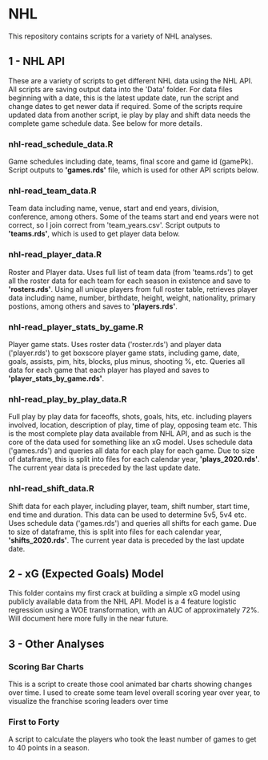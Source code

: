 # NHL

This repository contains scripts for a variety of NHL analyses.

## 1 - NHL API

These are a variety of scripts to get different NHL data using the NHL API.  All scripts are saving output data into the 'Data' folder.  For data files beginning with a date, this is the latest update date, run the script and change dates to get newer data if required.  Some of the scripts require updated data from another script, ie play by play and shift data needs the complete game schedule data.  See below for more details.

### nhl-read_schedule_data.R
Game schedules including date, teams, final score and game id (gamePk).  Script outputs to **'games.rds'** file, which is used for other API scripts below.

### nhl-read_team_data.R
Team data including name, venue, start and end years, division, conference, among others.  Some of the teams start and end years were not correct, so I join correct from 'team_years.csv'.  Script outputs to **'teams.rds'**, which is used to get player data below.

### nhl-read_player_data.R
Roster and Player data.  Uses full list of team data (from 'teams.rds') to get all the roster data for each team for each season in existence and save to **'rosters.rds'**.  Using all unique players from full roster table, retrieves player data including name, number, birthdate, height, weight, nationality, primary postions, among others and saves to **'players.rds'**.

### nhl-read_player_stats_by_game.R
Player game stats. Uses roster data ('roster.rds') and player data ('player.rds') to get boxscore player game stats, including game, date, goals, assists, pim, hits, blocks, plus minus, shooting %, etc. Queries all data for each game that each player has played and saves to **'player_stats_by_game.rds'**.

### nhl-read_play_by_play_data.R
Full play by play data for faceoffs, shots, goals, hits, etc. including players involved, location, description of play, time of play, opposing team etc.  This is the most complete play data available from NHL API, and as such is the core of the data used for something like an xG model. Uses schedule data ('games.rds') and queries all data for each play for each game.  Due to size of dataframe, this is split into files for each calendar year, **'plays_2020.rds'**.  The current year data is preceded by the last update date.

### nhl-read_shift_data.R
Shift data for each player, including player, team, shift number, start time, end time and duration.  This data can be used to determine 5v5, 5v4 etc.  Uses schedule data ('games.rds') and queries all shifts for each game.  Due to size of dataframe, this is split into files for each calendar year, **'shifts_2020.rds'**.  The current year data is preceded by the last update date.

## 2 - xG (Expected Goals) Model

This folder contains my first crack at building a simple xG model using publicly available data from the NHL API.  Model is a 4 feature logistic regression using a WOE transformation, with an AUC of approximately 72%.  Will document here more fully in the near future.

## 3 - Other Analyses

### Scoring Bar Charts
This is a script to create those cool animated bar charts showing changes over time.  I used to create some team level overall scoring year over year, to visualize the franchise scoring leaders over time

### First to Forty
A script to calculate the players who took the least number of games to get to 40 points in a season.
